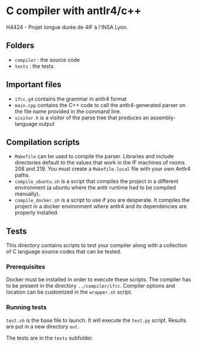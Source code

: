 # C compiler with antlr4/c++
H4424 - Projet longue durée de 4IF à l'INSA Lyon.

## Folders
- `compiler` : the source code
- `tests` : the tests

## Important files
- `ifcc.g4` contains the grammar in antlr4 format
- `main.cpp` contains the C++ code to call the antlr4-generated parser on the  file name provided in the command line.
- `visitor.h` is a visitor of the parse tree that produces an assembly-language output

## Compilation scripts
- `Makefile` can be used to compile the parser. Libraries and include directories default to the values that work in the IF machines of rooms 208 and 219. You must create a `Makefile.local` file with your own Antlr4 paths.
- `compile_ubuntu.sh` is a script that compiles the project in a different environment (a ubuntu where the antlr runtime had to be compiled manually).
- `compile_docker.sh` is a script to use if you are desperate. It compiles the project in a docker environment where antlr4 and its dependencies are properly installed. 

## Tests
This directory contains scripts to test your compiler along with 
a collection of C language source codes that can be tested.

### Prerequisites
Docker must be installed in order to execute these scripts. The compiler has 
to be present in the directory `../compiler/ifcc`. Compiler options and location
can be customized in the `wrapper.sh` script.

### Running tests
`test.sh` is the base file to launch. It will execute the `test.py`
script. Results are put in a new directory `out`.

The tests are in the `tests` subfolder. 
